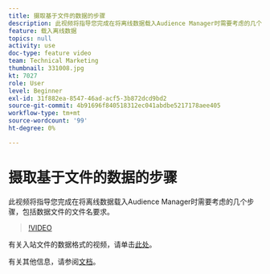 ```yaml
---
title: 摄取基于文件的数据的步骤
description: 此视频将指导您完成在将离线数据载入Audience Manager时需要考虑的几个步骤，包括数据文件的文件名要求。
feature: 载入离线数据
topics: null
activity: use
doc-type: feature video
team: Technical Marketing
thumbnail: 331008.jpg
kt: 7027
role: User
level: Beginner
exl-id: 31f882ea-8547-46ad-acf5-3b872dcd9bd2
source-git-commit: 4b91696f840518312ec041abdbe5217178aee405
workflow-type: tm+mt
source-wordcount: '99'
ht-degree: 0%

---
```


# 摄取基于文件的数据的步骤

此视频将指导您完成在将离线数据载入Audience Manager时需要考虑的几个步骤，包括数据文件的文件名要求。

>[!VIDEO](https://video.tv.adobe.com/v/331008/?quality=12&learn=on)

有关入站文件的数据格式的视频，请单击[此处](formatting-and-ingesting-file-based-data.md)。

有关其他信息，请参阅[文档](https://experienceleague.adobe.com/docs/audience-manager/user-guide/implementation-integration-guides/sending-audience-data/batch-data-transfer-process/inbound-s3-filenames.html)。
